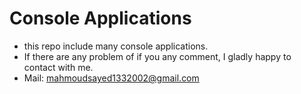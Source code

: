 # Console Applications
- this repo include many console applications.
- If there are any problem of if you any comment, I gladly happy to contact with me.
- Mail:
  mahmoudsayed1332002@gmail.com
